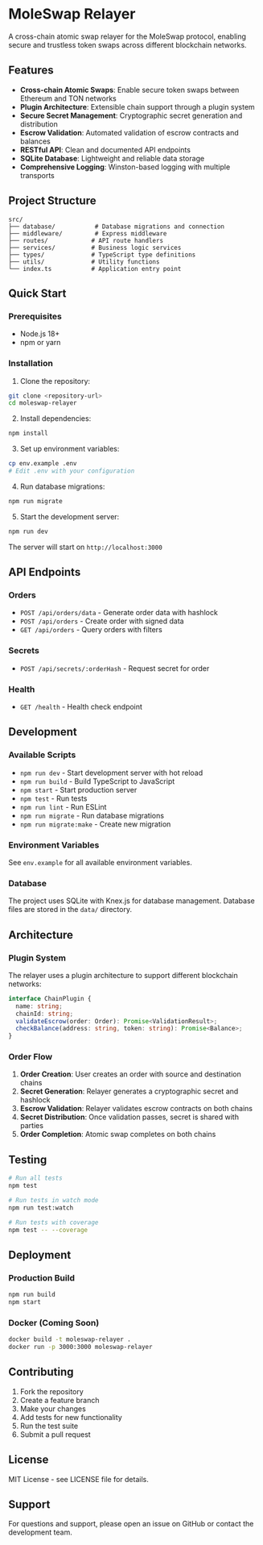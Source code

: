 # MoleSwap Relayer

A cross-chain atomic swap relayer for the MoleSwap protocol, enabling secure and trustless token swaps across different blockchain networks.

## Features

- **Cross-chain Atomic Swaps**: Enable secure token swaps between Ethereum and TON networks
- **Plugin Architecture**: Extensible chain support through a plugin system
- **Secure Secret Management**: Cryptographic secret generation and distribution
- **Escrow Validation**: Automated validation of escrow contracts and balances
- **RESTful API**: Clean and documented API endpoints
- **SQLite Database**: Lightweight and reliable data storage
- **Comprehensive Logging**: Winston-based logging with multiple transports

## Project Structure

```
src/
├── database/           # Database migrations and connection
├── middleware/         # Express middleware
├── routes/            # API route handlers
├── services/          # Business logic services
├── types/             # TypeScript type definitions
├── utils/             # Utility functions
└── index.ts           # Application entry point
```

## Quick Start

### Prerequisites

- Node.js 18+ 
- npm or yarn

### Installation

1. Clone the repository:
```bash
git clone <repository-url>
cd moleswap-relayer
```

2. Install dependencies:
```bash
npm install
```

3. Set up environment variables:
```bash
cp env.example .env
# Edit .env with your configuration
```

4. Run database migrations:
```bash
npm run migrate
```

5. Start the development server:
```bash
npm run dev
```

The server will start on `http://localhost:3000`

## API Endpoints

### Orders
- `POST /api/orders/data` - Generate order data with hashlock
- `POST /api/orders` - Create order with signed data
- `GET /api/orders` - Query orders with filters

### Secrets
- `POST /api/secrets/:orderHash` - Request secret for order

### Health
- `GET /health` - Health check endpoint

## Development

### Available Scripts

- `npm run dev` - Start development server with hot reload
- `npm run build` - Build TypeScript to JavaScript
- `npm start` - Start production server
- `npm test` - Run tests
- `npm run lint` - Run ESLint
- `npm run migrate` - Run database migrations
- `npm run migrate:make` - Create new migration

### Environment Variables

See `env.example` for all available environment variables.

### Database

The project uses SQLite with Knex.js for database management. Database files are stored in the `data/` directory.

## Architecture

### Plugin System

The relayer uses a plugin architecture to support different blockchain networks:

```typescript
interface ChainPlugin {
  name: string;
  chainId: string;
  validateEscrow(order: Order): Promise<ValidationResult>;
  checkBalance(address: string, token: string): Promise<Balance>;
}
```

### Order Flow

1. **Order Creation**: User creates an order with source and destination chains
2. **Secret Generation**: Relayer generates a cryptographic secret and hashlock
3. **Escrow Validation**: Relayer validates escrow contracts on both chains
4. **Secret Distribution**: Once validation passes, secret is shared with parties
5. **Order Completion**: Atomic swap completes on both chains

## Testing

```bash
# Run all tests
npm test

# Run tests in watch mode
npm run test:watch

# Run tests with coverage
npm test -- --coverage
```

## Deployment

### Production Build

```bash
npm run build
npm start
```

### Docker (Coming Soon)

```bash
docker build -t moleswap-relayer .
docker run -p 3000:3000 moleswap-relayer
```

## Contributing

1. Fork the repository
2. Create a feature branch
3. Make your changes
4. Add tests for new functionality
5. Run the test suite
6. Submit a pull request

## License

MIT License - see LICENSE file for details.

## Support

For questions and support, please open an issue on GitHub or contact the development team. 